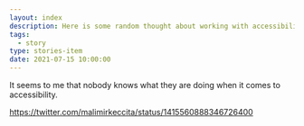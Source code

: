 ```yaml
---
layout: index
description: Here is some random thought about working with accessibility.
tags:
  - story
type: stories-item
date: 2021-07-15 10:00:00
---
```


It seems to me that nobody knows what they are doing when it comes to accessibility.

https://twitter.com/malimirkeccita/status/1415560888346726400
